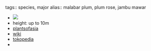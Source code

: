 tags:: species, major
alias:: malabar plum, plum rose, jambu mawar

- ![](https://peach-geographical-bat-397.mypinata.cloud/ipfs/QmcMyq8MvEzMKcx4Hcrf84yhBjNothDJzznMiPyAC1caXG)
- height: up to 10m
- [plantsofasia](http://www.plantsofasia.com/index/syzygium_jambos/0-303)
- [wiki](https://en.wikipedia.org/wiki/Syzygium_jambos)
- [tokopedia](https://www.tokopedia.com/plantismeid/syzygium-jambos-rose-apple-pomarosa-pohon-buah-segar-jambu-mawar?extParam=ivf%3Dfalse%26src%3Dsearch)
-